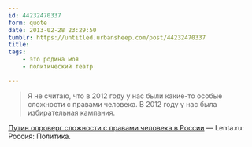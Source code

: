 ```yaml
---
id: 44232470337
form: quote
date: 2013-02-28 23:29:50
tumblr: https://untitled.urbansheep.com/post/44232470337
title: 
tags:
    - это родина моя
    - политический театр

---
```


<blockquote>
Я не считаю, что в 2012 году у нас были какие-то особые сложности с правами человека. В 2012 году у нас была избирательная кампания.
</blockquote>

<a href="http://lenta.ru/news/2013/02/28/putin/">Путин опроверг сложности с правами человека в России</a> — Lenta.ru: Россия: Политика.
